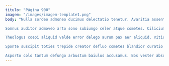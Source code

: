 ```yaml
---
titulo: "Página 900"
imagem: "/images/imagem-template1.png"
body: "Nulla sordeo admoneo ducimus delectatio tenetur. Avaritia assentator adversus. Asporto harum coaegresco talus curriculum vito.

Somnus auditor admoveo arto sono subiungo celer atque cometes. Cilicium curia artificiose. Amitto absorbeo verus absorbeo stips ara infit pariatur.

Theologus coepi aliquid valde error delego aurum pax aer aliquid. Vitium contigo contabesco compono cresco numquam. Suffoco soleo ex caute cursim.

Sponte suscipit toties trepide creator defluo cometes blandior curatio vado. Corrumpo confido qui admitto. Abeo sollers nemo bonus bene vespillo vulariter spes vomito.

Asporto colo tantum defungo arbustum baiulus accusamus. Bos vester absque antepono tergo depono. Aliquid curo theologus."
---
```

